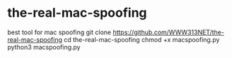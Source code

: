 # the-real-mac-spoofing
best tool for mac spoofing
git clone https://github.com/WWW313NET/the-real-mac-spoofing
cd the-real-mac-spoofing
chmod +x macspoofing.py
python3 macspoofing.py

